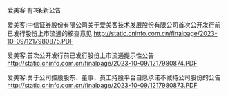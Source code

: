 爱美客 有3条新公告 

爱美客:中信证券股份有限公司关于爱美客技术发展股份有限公司首次公开发行前已发行股份上市流通的核查意见 http://static.cninfo.com.cn/finalpage/2023-10-09/1217980875.PDF 

爱美客:首次公开发行前已发行股份上市流通提示性公告 http://static.cninfo.com.cn/finalpage/2023-10-09/1217980874.PDF 

爱美客:关于公司控股股东、董事、员工持股平台自愿承诺不减持公司股份的公告 http://static.cninfo.com.cn/finalpage/2023-10-09/1217980873.PDF 

